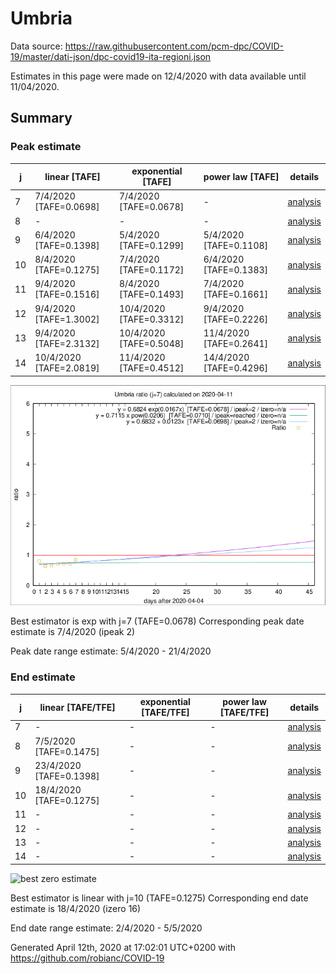 # Umbria


Data source: https://raw.githubusercontent.com/pcm-dpc/COVID-19/master/dati-json/dpc-covid19-ita-regioni.json

Estimates in this page were made on 12/4/2020 with data available until 11/04/2020.


## Summary 

### Peak estimate 
|j|linear [TAFE]|exponential [TAFE]|power law [TAFE]|details|
|---|----|-----------|---------|-------|
|7|7/4/2020 [TAFE=0.0698]|7/4/2020 [TAFE=0.0678]|-|[analysis](COVID-19_umbria_j7_2020-04-11.md)|
|8|-|-|-|[analysis](COVID-19_umbria_j8_2020-04-11.md)|
|9|6/4/2020 [TAFE=0.1398]|5/4/2020 [TAFE=0.1299]|5/4/2020 [TAFE=0.1108]|[analysis](COVID-19_umbria_j9_2020-04-11.md)|
|10|8/4/2020 [TAFE=0.1275]|7/4/2020 [TAFE=0.1172]|6/4/2020 [TAFE=0.1383]|[analysis](COVID-19_umbria_j10_2020-04-11.md)|
|11|9/4/2020 [TAFE=0.1516]|8/4/2020 [TAFE=0.1493]|7/4/2020 [TAFE=0.1661]|[analysis](COVID-19_umbria_j11_2020-04-11.md)|
|12|9/4/2020 [TAFE=1.3002]|10/4/2020 [TAFE=0.3312]|9/4/2020 [TAFE=0.2226]|[analysis](COVID-19_umbria_j12_2020-04-11.md)|
|13|9/4/2020 [TAFE=2.3132]|10/4/2020 [TAFE=0.5048]|11/4/2020 [TAFE=0.2641]|[analysis](COVID-19_umbria_j13_2020-04-11.md)|
|14|10/4/2020 [TAFE=2.0819]|11/4/2020 [TAFE=0.4512]|14/4/2020 [TAFE=0.4296]|[analysis](COVID-19_umbria_j14_2020-04-11.md)|

![best peak estimate](COVID-19_umbria_j7_2020-04-11.png)

Best estimator is exp with j=7 (TAFE=0.0678)
Corresponding peak date estimate is 7/4/2020 (ipeak 2)


Peak date range estimate: 5/4/2020 - 21/4/2020

### End estimate 
|j|linear [TAFE/TFE]|exponential [TAFE/TFE]|power law [TAFE/TFE]|details|
|---|----|-----------|---------|-------|
|7|-|-|-|[analysis](COVID-19_umbria_j7_2020-04-11.md)|
|8|7/5/2020 [TAFE=0.1475]|-|-|[analysis](COVID-19_umbria_j8_2020-04-11.md)|
|9|23/4/2020 [TAFE=0.1398]|-|-|[analysis](COVID-19_umbria_j9_2020-04-11.md)|
|10|18/4/2020 [TAFE=0.1275]|-|-|[analysis](COVID-19_umbria_j10_2020-04-11.md)|
|11|-|-|-|[analysis](COVID-19_umbria_j11_2020-04-11.md)|
|12|-|-|-|[analysis](COVID-19_umbria_j12_2020-04-11.md)|
|13|-|-|-|[analysis](COVID-19_umbria_j13_2020-04-11.md)|
|14|-|-|-|[analysis](COVID-19_umbria_j14_2020-04-11.md)|

![best zero estimate](COVID-19_umbria_j10_2020-04-11.png)

Best estimator is linear with j=10 (TAFE=0.1275)
Corresponding end date estimate is 18/4/2020 (izero 16)


End date range estimate: 2/4/2020 - 5/5/2020

Generated April 12th, 2020 at 17:02:01 UTC+0200 with https://github.com/robianc/COVID-19
